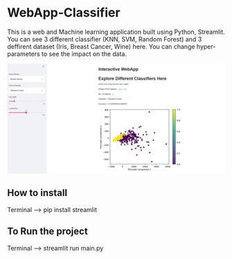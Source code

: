 # WebApp-Classifier
This is a web and Machine learning application built using Python, Streamlit. You can see 3 different classifier (KNN, SVM, Random Forest) and 3 deffirent dataset (Iris, Breast Cancer, Wine) here. You can change hyper-parameters to see the impact on the data.

![](img/project.jpg)



## How to install
Terminal --> pip install streamlit 

## To Run the project
Terminal --> streamlit run main.py


